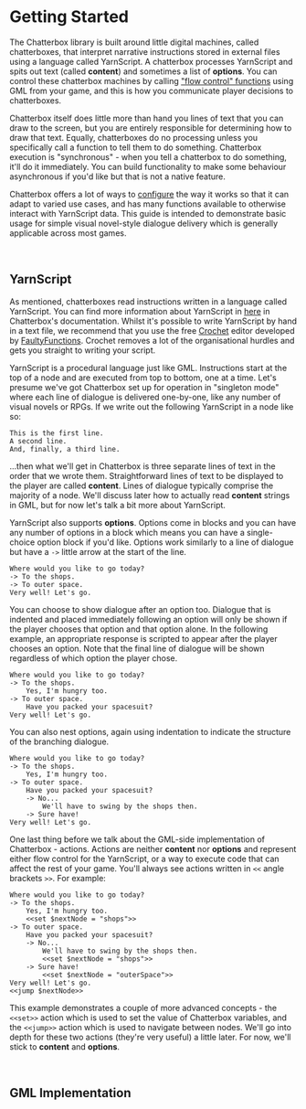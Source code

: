 # Getting Started

The Chatterbox library is built around little digital machines, called chatterboxes, that interpret narrative instructions stored in external files using a language called YarnScript. A chatterbox processes YarnScript and spits out text (called **content**) and sometimes a list of **options**. You can control these chatterbox machines by calling ["flow control" functions](reference-flow) using GML from your game, and this is how you communicate player decisions to chatterboxes.

Chatterbox itself does little more than hand you lines of text that you can draw to the screen, but you are entirely responsible for determining how to draw that text. Equally, chatterboxes do no processing unless you specifically call a function to tell them to do something. Chatterbox execution is "synchronous" - when you tell a chatterbox to do something, it'll do it immediately. You can build functionality to make some behaviour asynchronous if you'd like but that is not a native feature.

Chatterbox offers a lot of ways to [configure](reference-configuration) the way it works so that it can adapt to varied use cases, and has many functions available to otherwise interact with YarnScript data. This guide is intended to demonstrate basic usage for simple visual novel-style dialogue delivery which is generally applicable across most games.

&nbsp;

## YarnScript

As mentioned, chatterboxes read instructions written in a language called YarnScript. You can find more information about YarnScript in [here](concept-yarn-script) in Chatterbox's documentation. Whilst it's possible to write YarnScript by hand in a text file, we recommend that you use the free [Crochet](https://github.com/FaultyFunctions/Crochet) editor developed by [FaultyFunctions](https://twitter.com/faultyfunctions/). Crochet removes a lot of the organisational hurdles and gets you straight to writing your script.

YarnScript is a procedural language just like GML. Instructions start at the top of a node and are executed from top to bottom, one at a time. Let's presume we've got Chatterbox set up for operation in "singleton mode" where each line of dialogue is delivered one-by-one, like any number of visual novels or RPGs. If we write out the following YarnScript in a node like so:

```yarn
This is the first line.
A second line.
And, finally, a third line.
```

...then what we'll get in Chatterbox is three separate lines of text in the order that we wrote them. Straightforward lines of text to be displayed to the player are called **content**. Lines of dialogue typically comprise the majority of a node. We'll discuss later how to actually read **content** strings in GML, but for now let's talk a bit more about YarnScript.

YarnScript also supports **options**. Options come in blocks and you can have any number of options in a block which means you can have a single-choice option block if you'd like. Options work similarly to a line of dialogue but have a `->` little arrow at the start of the line.

```yarn
Where would you like to go today?
-> To the shops.
-> To outer space.
Very well! Let's go.
```

You can choose to show dialogue after an option too. Dialogue that is indented and placed immediately following an option will only be shown if the player chooses that option and that option alone. In the following example, an appropriate response is scripted to appear after the player chooses an option. Note that the final line of dialogue will be shown regardless of which option the player chose.

```yarn
Where would you like to go today?
-> To the shops.
    Yes, I'm hungry too.
-> To outer space.
    Have you packed your spacesuit?
Very well! Let's go.
```

You can also nest options, again using indentation to indicate the structure of the branching dialogue.

```yarn
Where would you like to go today?
-> To the shops.
    Yes, I'm hungry too.
-> To outer space.
    Have you packed your spacesuit?
	-> No...
	    We'll have to swing by the shops then.
	-> Sure have!
Very well! Let's go.
```

One last thing before we talk about the GML-side implementation of Chatterbox - actions. Actions are neither **content** nor **options** and represent either flow control for the YarnScript, or a way to execute code that can affect the rest of your game. You'll always see actions written in `<<` angle brackets `>>`. For example:

```yarn
Where would you like to go today?
-> To the shops.
    Yes, I'm hungry too.
	<<set $nextNode = "shops">>
-> To outer space.
    Have you packed your spacesuit?
	-> No...
	    We'll have to swing by the shops then.
		<<set $nextNode = "shops">>
	-> Sure have!
	    <<set $nextNode = "outerSpace">>
Very well! Let's go.
<<jump $nextNode>>
```

This example demonstrates a couple of more advanced concepts - the `<<set>>` action which is used to set the value of Chatterbox variables, and the `<<jump>>` action which is used to navigate between nodes. We'll go into depth for these two actions (they're very useful) a little later. For now, we'll stick to **content** and **options**.

&nbsp;

## GML Implementation